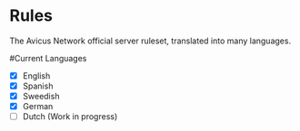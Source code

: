 # Rules
The Avicus Network official server ruleset, translated into many languages.

#Current Languages

 - [x] English
 - [x] Spanish
 - [x] Sweedish
 - [x] German
 - [ ] Dutch (Work in progress)
